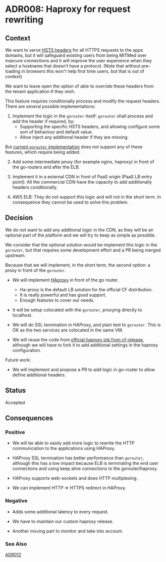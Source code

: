 # ADR008: Haproxy for request rewriting

## Context

We want to serve [HSTS
headers](https://en.wikipedia.org/wiki/HTTP_Strict_Transport_Security) for all
HTTPS requests to the apps domains, but it will safeguard existing users from
being MITMed over insecure connections and it will improve the user experience
when they select a hostname that doesn't have a protocol.
(Note that without pre-loading in browsers this won't help first time users,
but that is out of context)

We want to leave open the option of able to override these headers from
the tenant application if they wish.

This feature requires conditionally process and modify the request headers.
There are several possible implementations:

 1. Implement the logic in the `gorouter` itself: `gorouter` shall process
   and add the header if required, by:
    * Supporting the specific HSTS headers, and allowing configure some
      sort of behaviour and default value.
    * Allow inject any additional header if they are missing.

   But [current `gorouter` implementation](https://github.com/cloudfoundry/gorouter/commit/0d475e57b1742c42ba6d98d1ed853edc9f709893)
   does not support any of these features, which require being added.

 2. Add some intermediate proxy (for example nginx, haproxy) in front of
   the go-routers and after the ELB.

 3. Implement it in a external CDN in front of PaaS origin (PaaS LB entry point):
   All the commercial CDN have the capacity to add additionally headers
   conditionally.

 4. AWS ELB: They do not support this logic and will not in the short term.
   In consequence they cannot be used to solve this problem.

## Decision

We do not want to add any additional logic in the CDN, as they will
be an optional part of the platform and we will try to keep as simple
as possible.

We consider that the optional solution would be implement this logic in
the `gorouter`, but that requires some development effort and a PR being merged
upstream.

Because that we will implement, in the short term, the second option: a proxy
in front of the `gorouter`.

 * We will implement [HAproxy](http://www.haproxy.org/) in front of the go router.
   * Ha-proxy is the default LB solution for the official CF distribution.
   * It is really powerful and has good support.
   * Enough features to cover our needs.

 * It will be setup colocated with the `gorouter`, proxying directly to
   localhost.

 * We will do SSL termination in HAProxy, and plain text to `gorouter`. This
   is OK as the two services are colocated in the same VM.

 * We will reuse the code from [official haproxy job from cf-release](https://github.com/cloudfoundry/cf-release/tree/master/jobs/haproxy),
   although we will have to fork it to add additional settings in the
   haproxy configuration.


Future work:

 * We will implement and propose a PR to add logic in go-router to allow
   define additional headers.


## Status

Accepted

## Consequences

### Positive

 * We will be able to easily add more logic to rewrite the HTTP communication
   to the applications using HAProxy.

 * HAProxy SSL termination has better performance than `gorouter`, although
   this has a low impact because ELB is terminating the end user connections
   and using keep alive connections to the gorouter/haproxy.

 * HAProxy supports web-sockets and does HTTP multiplexing.

 * We can implement HTTP => HTTPS redirect in HAProxy.

### Negative

 * Adds some additional latency to every request.

 * We have to maintain our custom haproxy release.

 * Another moving part to monitor and take into account.

### See Also

[ADR012](../ADR012-haproxy-healthcheck)
